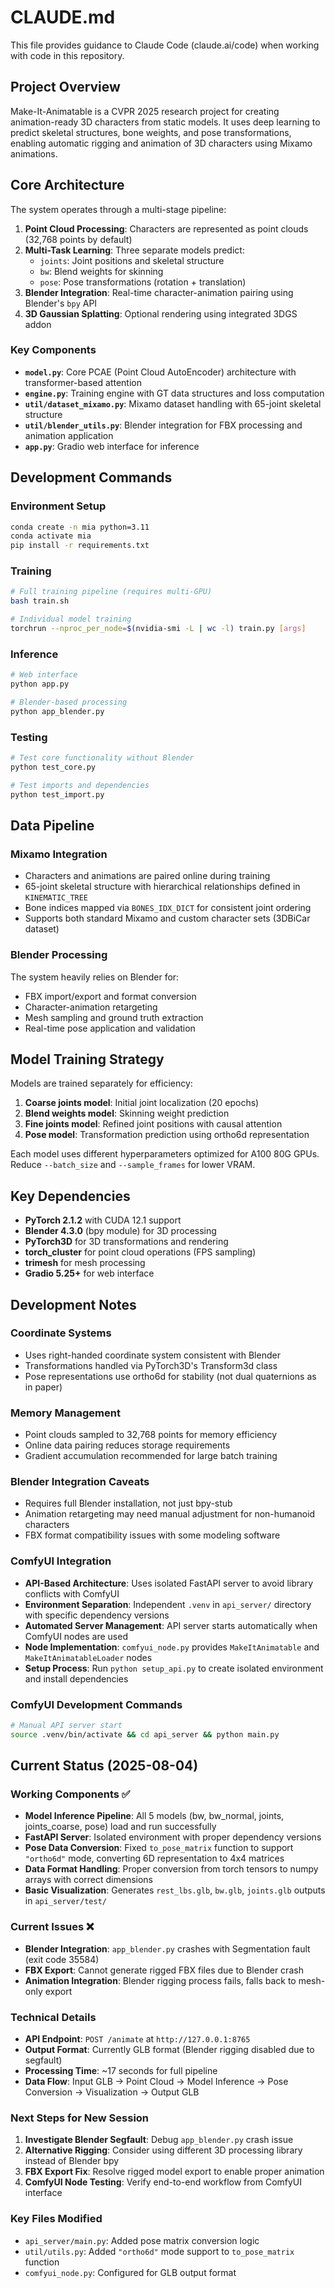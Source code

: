 # CLAUDE.md

This file provides guidance to Claude Code (claude.ai/code) when working with code in this repository.

## Project Overview

Make-It-Animatable is a CVPR 2025 research project for creating animation-ready 3D characters from static models. It uses deep learning to predict skeletal structures, bone weights, and pose transformations, enabling automatic rigging and animation of 3D characters using Mixamo animations.

## Core Architecture

The system operates through a multi-stage pipeline:

1. **Point Cloud Processing**: Characters are represented as point clouds (32,768 points by default)
2. **Multi-Task Learning**: Three separate models predict:
   - `joints`: Joint positions and skeletal structure 
   - `bw`: Blend weights for skinning
   - `pose`: Pose transformations (rotation + translation)
3. **Blender Integration**: Real-time character-animation pairing using Blender's `bpy` API
4. **3D Gaussian Splatting**: Optional rendering using integrated 3DGS addon

### Key Components

- **`model.py`**: Core PCAE (Point Cloud AutoEncoder) architecture with transformer-based attention
- **`engine.py`**: Training engine with GT data structures and loss computation  
- **`util/dataset_mixamo.py`**: Mixamo dataset handling with 65-joint skeletal structure
- **`util/blender_utils.py`**: Blender integration for FBX processing and animation application
- **`app.py`**: Gradio web interface for inference

## Development Commands

### Environment Setup
```bash
conda create -n mia python=3.11
conda activate mia
pip install -r requirements.txt
```

### Training
```bash
# Full training pipeline (requires multi-GPU)
bash train.sh

# Individual model training
torchrun --nproc_per_node=$(nvidia-smi -L | wc -l) train.py [args]
```

### Inference
```bash
# Web interface
python app.py

# Blender-based processing
python app_blender.py
```

### Testing
```bash
# Test core functionality without Blender
python test_core.py

# Test imports and dependencies
python test_import.py
```

## Data Pipeline

### Mixamo Integration
- Characters and animations are paired online during training
- 65-joint skeletal structure with hierarchical relationships defined in `KINEMATIC_TREE`
- Bone indices mapped via `BONES_IDX_DICT` for consistent joint ordering
- Supports both standard Mixamo and custom character sets (3DBiCar dataset)

### Blender Processing
The system heavily relies on Blender for:
- FBX import/export and format conversion
- Character-animation retargeting
- Mesh sampling and ground truth extraction
- Real-time pose application and validation

## Model Training Strategy

Models are trained separately for efficiency:
1. **Coarse joints model**: Initial joint localization (20 epochs)
2. **Blend weights model**: Skinning weight prediction  
3. **Fine joints model**: Refined joint positions with causal attention
4. **Pose model**: Transformation prediction using ortho6d representation

Each model uses different hyperparameters optimized for A100 80G GPUs. Reduce `--batch_size` and `--sample_frames` for lower VRAM.

## Key Dependencies

- **PyTorch 2.1.2** with CUDA 12.1 support
- **Blender 4.3.0** (bpy module) for 3D processing
- **PyTorch3D** for 3D transformations and rendering
- **torch_cluster** for point cloud operations (FPS sampling)
- **trimesh** for mesh processing
- **Gradio 5.25+** for web interface

## Development Notes

### Coordinate Systems
- Uses right-handed coordinate system consistent with Blender
- Transformations handled via PyTorch3D's Transform3d class
- Pose representations use ortho6d for stability (not dual quaternions as in paper)

### Memory Management  
- Point clouds sampled to 32,768 points for memory efficiency
- Online data pairing reduces storage requirements
- Gradient accumulation recommended for large batch training

### Blender Integration Caveats
- Requires full Blender installation, not just bpy-stub
- Animation retargeting may need manual adjustment for non-humanoid characters
- FBX format compatibility issues with some modeling software

### ComfyUI Integration
- **API-Based Architecture**: Uses isolated FastAPI server to avoid library conflicts with ComfyUI
- **Environment Separation**: Independent `.venv` in `api_server/` directory with specific dependency versions
- **Automated Server Management**: API server starts automatically when ComfyUI nodes are used
- **Node Implementation**: `comfyui_node.py` provides `MakeItAnimatable` and `MakeItAnimatableLoader` nodes
- **Setup Process**: Run `python setup_api.py` to create isolated environment and install dependencies

### ComfyUI Development Commands
```bash
# Manual API server start
source .venv/bin/activate && cd api_server && python main.py
```

## Current Status (2025-08-04)

### Working Components ✅
- **Model Inference Pipeline**: All 5 models (bw, bw_normal, joints, joints_coarse, pose) load and run successfully
- **FastAPI Server**: Isolated environment with proper dependency versions 
- **Pose Data Conversion**: Fixed `to_pose_matrix` function to support `"ortho6d"` mode, converting 6D representation to 4x4 matrices
- **Data Format Handling**: Proper conversion from torch tensors to numpy arrays with correct dimensions
- **Basic Visualization**: Generates `rest_lbs.glb`, `bw.glb`, `joints.glb` outputs in `api_server/test/`

### Current Issues ❌
- **Blender Integration**: `app_blender.py` crashes with Segmentation fault (exit code 35584)
- **FBX Export**: Cannot generate rigged FBX files due to Blender crash
- **Animation Integration**: Blender rigging process fails, falls back to mesh-only export

### Technical Details
- **API Endpoint**: `POST /animate` at `http://127.0.0.1:8765`
- **Output Format**: Currently GLB format (Blender rigging disabled due to segfault)
- **Processing Time**: ~17 seconds for full pipeline
- **Data Flow**: Input GLB → Point Cloud → Model Inference → Pose Conversion → Visualization → Output GLB

### Next Steps for New Session
1. **Investigate Blender Segfault**: Debug `app_blender.py` crash issue
2. **Alternative Rigging**: Consider using different 3D processing library instead of Blender bpy
3. **FBX Export Fix**: Resolve rigged model export to enable proper animation
4. **ComfyUI Node Testing**: Verify end-to-end workflow from ComfyUI interface

### Key Files Modified
- `api_server/main.py`: Added pose matrix conversion logic
- `util/utils.py`: Added `"ortho6d"` mode support to `to_pose_matrix` function
- `comfyui_node.py`: Configured for GLB output format